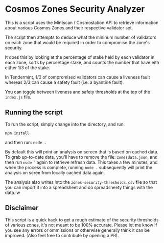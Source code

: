 # Cosmos Zones Security Analyzer

This is a script uses the Mintscan / Cosmostation API to retrieve information about various Cosmos Zones and their respective validator set.

The script then attempts to deduce what the mininum number of validators on each zone that would be required in order to compromise the zone's security.

It does this by looking at the percentage of stake held by each validator in each zone, sorts by percentage stake, and counts the number that have eith either 1/3 of the stake.

In Tendermint, 1/3 of compromised validators can cause a liveness fault whereas 2/3 can cause a safety fault (i.e. a byantine fault).

You can toggle between liveness and safety thresholds at the top of the `index.js` file.

## Running the script

To run the script, simply change into the directory, and run:

`npm install` 

and then run: `node .`

By default this will print an analysis on screen that is based on cached data.  To grab up-to-date data, you'll have to remove the file: `zonesdata.json`, and then run `node `' again to retrieve refresh data.  This takes a few minutes, and when the process is complete, running `node .` subsequently will print the analysis on scree from locally cached data again.

The analysis also writes into the `zones-security-thresholds.csv` file so that you can import it into a spreadsheet and do spreadsheety things with the data.:w

## Disclaimer

This script is a quick hack to get a rough estimate of the security thresholds of various zones, it's not meant to be 100% accurate.  Please let me know if you see any errors or ommissions or otherwise generally think it can be improved.  (Also feel free to contribute by opening a PR).
